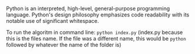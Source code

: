 Python is an interpreted, high-level, general-purpose programming language. Python's design philosophy emphasizes code readability with its notable use of significant whitespace.

To run the algoritm in command line: 
`python index.py`
(index.py because this is the files name. If the file was a different name, this would be `python` followed by whatever the name of the folder is)